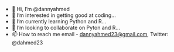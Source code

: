- 👋 Hi, I’m @dannyahmed
- 👀 I’m interested in getting good at coding...
- 🌱 I’m currently learning Python and R...
- 💞️ I’m looking to collaborate on Pyton and R...
- 📫 How to reach me email - dannyahmed23@gmail.com,  Twitter: @dahmed23

<!---
dannyahmed/dannyahmed is a ✨ special ✨ repository because its `README.md` (this file) appears on your GitHub profile.
You can click the Preview link to take a look at your changes.
--->
